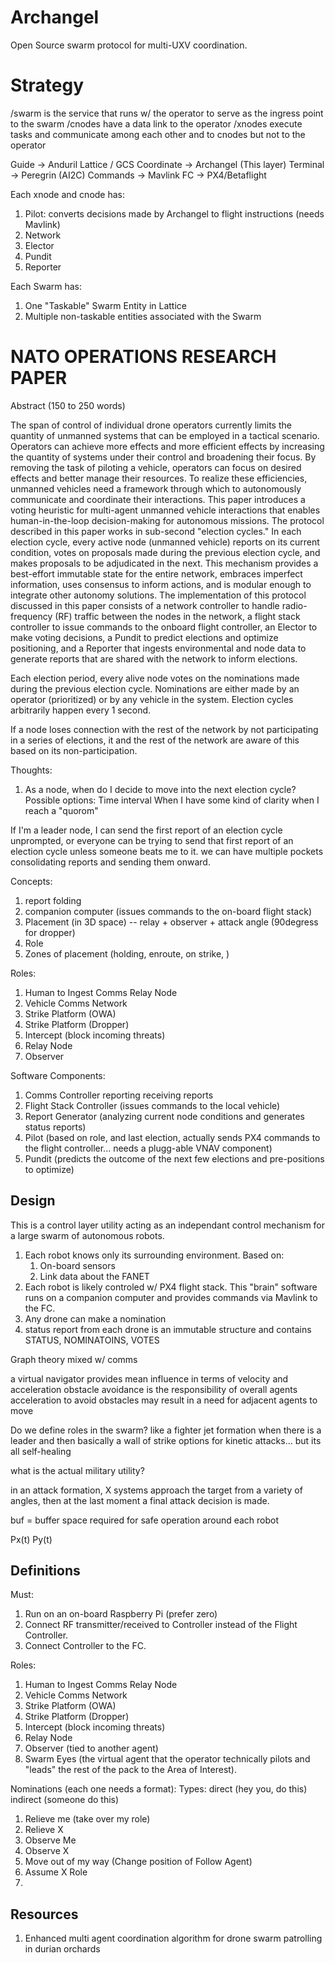 # Archangel
Open Source swarm protocol for multi-UXV coordination.

# Strategy
/swarm is the service that runs w/ the operator to serve as the ingress point to the swarm
/cnodes have a data link to the operator
/xnodes execute tasks and communicate among each other and to cnodes but not to the operator

Guide       ->      Anduril Lattice / GCS
Coordinate  ->      Archangel (This layer)
Terminal    ->      Peregrin (AI2C)
Commands    ->      Mavlink
FC          ->      PX4/Betaflight

Each xnode and cnode has:
1. Pilot: converts decisions made by Archangel to flight instructions (needs Mavlink)
2. Network
3. Elector
4. Pundit
5. Reporter

Each Swarm has:
1. One "Taskable" Swarm Entity in Lattice
2. Multiple non-taskable entities associated with the Swarm


# NATO OPERATIONS RESEARCH PAPER
Abstract (150 to 250 words)

The span of control of individual drone operators currently limits the quantity of unmanned systems that can be employed in a tactical scenario. Operators can achieve more effects and more efficient effects by increasing the quantity of systems under their control and broadening their focus. By removing the task of piloting a vehicle, operators can focus on desired effects and better manage their resources. To realize these efficiencies, unmanned vehicles need a framework through which to autonomously communicate and coordinate their interactions. This paper introduces a voting heuristic for multi-agent unmanned vehicle interactions that enables human-in-the-loop decision-making for autonomous missions. The protocol described in this paper works in sub-second "election cycles." In each election cycle, every active node (unmanned vehicle) reports on its current condition, votes on proposals made during the previous election cycle, and makes proposals to be adjudicated in the next. This mechanism provides a best-effort immutable state for the entire network, embraces imperfect information, uses consensus to inform actions, and is modular enough to integrate other autonomy solutions. The implementation of this protocol discussed in this paper consists of a network controller to handle radio-frequency (RF) traffic between the nodes in the network, a flight stack controller to issue commands to the onboard flight controller, an Elector to make voting decisions, a Pundit to predict elections and optimize positioning, and a Reporter that ingests environmental and node data to generate reports that are shared with the network to inform elections.

Each election period, every alive node votes on the nominations made during the previous election cycle. Nominations are either made by an operator (prioritized) or by any vehicle in the system. Election cycles arbitrarily happen every 1 second. 

If a node loses connection with the rest of the network by not participating in a series of elections, it and the rest of the network are aware of this based on its non-participation.

Thoughts:
1. As a node, when do I decide to move into the next election cycle? Possible options:
    Time interval
    When I have some kind of clarity
    when I reach a "quorom"

If I'm a leader node, I can send the first report of an election cycle unprompted, or everyone can be trying to send that first report of an election cycle unless someone beats me to it. we can have multiple pockets consolidating reports and sending them onward.

Concepts:
1. report folding
2. companion computer (issues commands to the on-board flight stack)
3. Placement (in 3D space) -- relay + observer + attack angle (90degress for dropper)
4. Role
5. Zones of placement (holding, enroute, on strike, )

Roles:
1. Human to Ingest Comms Relay Node
2. Vehicle Comms Network
3. Strike Platform (OWA)
4. Strike Platform (Dropper)
5. Intercept (block incoming threats)
6. Relay Node
7. Observer

Software Components:
1. Comms Controller
    reporting
    receiving reports
2. Flight Stack Controller (issues commands to the local vehicle)
3. Report Generator (analyzing current node conditions and generates status reports)
4. Pilot (based on role, and last election, actually sends PX4 commands to the flight controller... needs a plugg-able VNAV component)
5. Pundit (predicts the outcome of the next few elections and pre-positions to optimize)


## Design
This is a control layer utility acting as an independant control mechanism for a large swarm of autonomous robots.
1. Each robot knows only its surrounding environment. Based on:
    1. On-board sensors
    2. Link data about the FANET
2. Each robot is likely controled w/ PX4 flight stack. This "brain" software runs on a companion computer and provides commands via Mavlink to the FC.
3. Any drone can make a nomination
4. status report from each drone is an immutable structure and contains STATUS, NOMINATOINS, VOTES

Graph theory mixed w/ comms

a virtual navigator provides mean influence in terms of velocity and acceleration
obstacle avoidance is the responsibility of overall agents
acceleration to avoid obstacles may result in a need for adjacent agents to move

Do we define roles in the swarm? like a fighter jet formation when there is a leader and then basically a wall of strike options for kinetic attacks... but its all self-healing

what is the actual military utility?

in an attack formation, X systems approach the target from a variety of angles, then at the last moment a final attack decision is made.

buf = buffer space required for safe operation around each robot


Px(t)
Py(t)

## Definitions

Must:
1. Run on an on-board Raspberry Pi (prefer zero)
2. Connect RF transmitter/received to Controller instead of the Flight Controller.
3. Connect Controller to the FC.

Roles:
1. Human to Ingest Comms Relay Node
2. Vehicle Comms Network
3. Strike Platform (OWA)
4. Strike Platform (Dropper)
5. Intercept (block incoming threats)
6. Relay Node
7. Observer (tied to another agent)
8. Swarm Eyes (the virtual agent that the operator technically pilots and "leads" the rest of the pack to the Area of Interest).

Nominations (each one needs a format):
Types:  direct (hey you, do this)
        indirect (someone do this)
1. Relieve me (take over my role)
2. Relieve X
2. Observe Me
3. Observe X
3. Move out of my way (Change position of Follow Agent)
4. Assume X Role
5. 


## Resources
1. Enhanced multi agent coordination algorithm for drone swarm patrolling in durian orchards